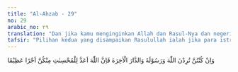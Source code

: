 ```yaml
---
title: "Al-Ahzab - 29"
no: 29
arabic_no: ٢٩
translation: "Dan jika kamu menginginkan Allah dan Rasul-Nya dan negeri akhirat, maka sesungguhnya Allah menyediakan pahala yang besar bagi siapa yang berbuat baik di antara kamu."
tafsir: "Pilihan kedua yang disampaikan Rasulullah ialah jika para istrinya memilih keridaan Allah dan Rasul-Nya dan pahala hari akhirat, maka taatlah kepada Allah dan Rasul-Nya. Allah telah menyediakan pahala yang besar bagi para istrinya yang baik dalam perkataan, perbuatan, dan tingkah laku. Mereka ditempatkan di dalam surga yang penuh kenikmatan."
---
```


وَاِنْ كُنْتُنَّ تُرِدْنَ اللّٰهَ وَرَسُوْلَهٗ وَالدَّارَ الْاٰخِرَةَ فَاِنَّ اللّٰهَ اَعَدَّ لِلْمُحْسِنٰتِ مِنْكُنَّ اَجْرًا عَظِيْمًا
